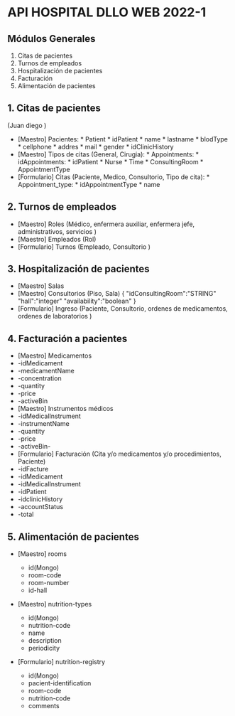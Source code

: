 # API HOSPITAL DLLO WEB 2022-1

## Módulos Generales

1. Citas de pacientes
2. Turnos de empleados
3. Hospitalización de pacientes
4. Facturación
5. Alimentación de pacientes

## 1. Citas de pacientes
(Juan diego )
- [Maestro] Pacientes:
        *  Patient
            * idPatient
            * name
            * lastname
            * blodType
            * cellphone
            * addres
            * mail
            * gender
            * idClinicHistory
- [Maestro] Tipos de citas (General, Cirugia):
        * Appointments:
            * idAppointments:
            * idPatient
            * Nurse
            * Time
            * ConsultingRoom
            * AppointmentType
- [Formulario] Citas (Paciente, Medico, Consultorio, Tipo de cita):
        * Appointment_type:
            * idAppointmentType
            * name

## 2. Turnos de empleados
- [Maestro] Roles (Médico, enfermera auxiliar, enfermera jefe, administrativos, servicios )
- [Maestro] Empleados (Rol)
- [Formulario] Turnos (Empleado, Consultorio )

## 3. Hospitalización de pacientes
- [Maestro] Salas
- [Maestro] Consultorios (Piso, Sala)
       {
        "idConsultingRoom":"STRING"
        "hall":"integer"
        "availability":"boolean"
        }
- [Formulario] Ingreso (Paciente, Consultorio, ordenes de medicamentos, ordenes de laboratorios )

## 4. Facturación a pacientes
- [Maestro] Medicamentos
-   -idMedicament
-   -medicamentName
-   -concentration
-   -quantity
-   -price
-   -activeBin
- [Maestro] Instrumentos médicos
-   -idMedicalInstrument
-   -instrumentName
-   -quantity
-   -price
-   -activeBin-   
- [Formulario] Facturación (Cita y/o medicamentos y/o procedimientos, Paciente)
-   -idFacture
-   -idMedicament
-   -idMedicalInstrument
-   -idPatient
-   -idclinicHistory
-   -accountStatus
-   -total

## 5. Alimentación de pacientes
- [Maestro] rooms
    - id(Mongo)
	- room-code
	- room-number
	- id-hall

- [Maestro] nutrition-types
    - id(Mongo)
	- nutrition-code	
	- name
	- description
	- periodicity

- [Formulario] nutrition-registry
    - id(Mongo)
	- pacient-identification
	- room-code
	- nutrition-code 
	- comments




